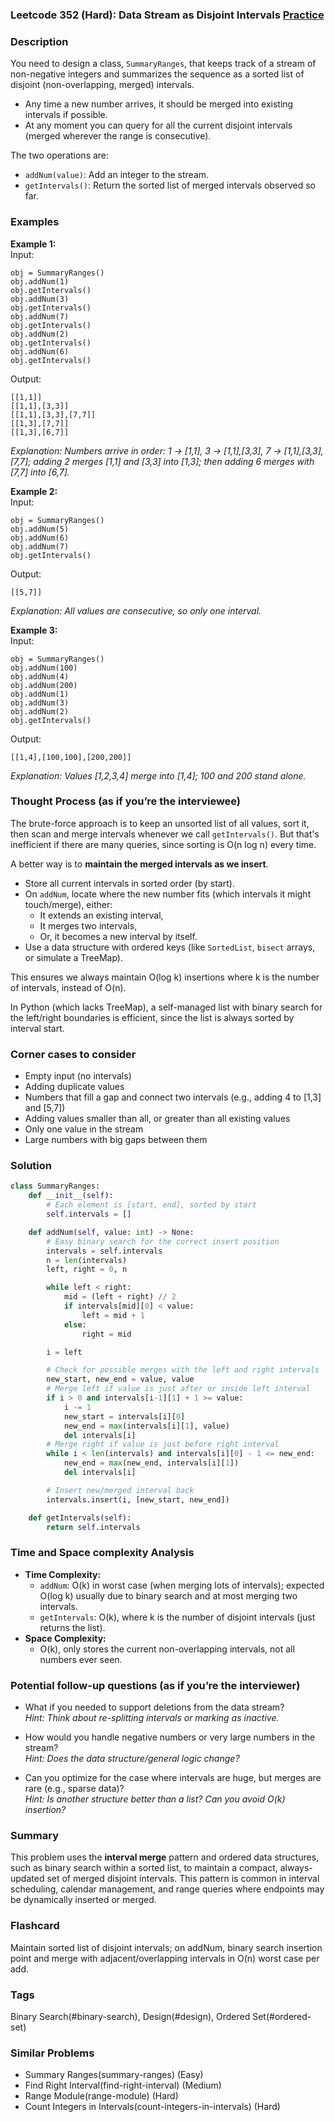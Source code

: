 ### Leetcode 352 (Hard): Data Stream as Disjoint Intervals [Practice](https://leetcode.com/problems/data-stream-as-disjoint-intervals)

### Description  
You need to design a class, `SummaryRanges`, that keeps track of a stream of non-negative integers and summarizes the sequence as a sorted list of disjoint (non-overlapping, merged) intervals.  
- Any time a new number arrives, it should be merged into existing intervals if possible.
- At any moment you can query for all the current disjoint intervals (merged wherever the range is consecutive).

The two operations are:  
- `addNum(value)`: Add an integer to the stream.
- `getIntervals()`: Return the sorted list of merged intervals observed so far.

### Examples  

**Example 1:**  
Input:  
```
obj = SummaryRanges()
obj.addNum(1)
obj.getIntervals()
obj.addNum(3)
obj.getIntervals()
obj.addNum(7)
obj.getIntervals()
obj.addNum(2)
obj.getIntervals()
obj.addNum(6)
obj.getIntervals()
```
Output:  
```
[[1,1]]
[[1,1],[3,3]]
[[1,1],[3,3],[7,7]]
[[1,3],[7,7]]
[[1,3],[6,7]]
```
*Explanation: Numbers arrive in order: 1 → [1,1], 3 → [1,1],[3,3], 7 → [1,1],[3,3],[7,7]; adding 2 merges [1,1] and [3,3] into [1,3]; then adding 6 merges with [7,7] into [6,7].*

**Example 2:**  
Input:  
```
obj = SummaryRanges()
obj.addNum(5)
obj.addNum(6)
obj.addNum(7)
obj.getIntervals()
```
Output:  
```
[[5,7]]
```
*Explanation: All values are consecutive, so only one interval.*

**Example 3:**  
Input:  
```
obj = SummaryRanges()
obj.addNum(100)
obj.addNum(4)
obj.addNum(200)
obj.addNum(1)
obj.addNum(3)
obj.addNum(2)
obj.getIntervals()
```
Output:  
```
[[1,4],[100,100],[200,200]]
```
*Explanation: Values [1,2,3,4] merge into [1,4]; 100 and 200 stand alone.*

### Thought Process (as if you’re the interviewee)  
The brute-force approach is to keep an unsorted list of all values, sort it, then scan and merge intervals whenever we call `getIntervals()`. But that's inefficient if there are many queries, since sorting is O(n log n) every time.

A better way is to **maintain the merged intervals as we insert**.  
- Store all current intervals in sorted order (by start).  
- On `addNum`, locate where the new number fits (which intervals it might touch/merge), either:  
  - It extends an existing interval,
  - It merges two intervals,
  - Or, it becomes a new interval by itself.
- Use a data structure with ordered keys (like `SortedList`, `bisect` arrays, or simulate a TreeMap).

This ensures we always maintain O(log k) insertions where k is the number of intervals, instead of O(n).

In Python (which lacks TreeMap), a self-managed list with binary search for the left/right boundaries is efficient, since the list is always sorted by interval start.

### Corner cases to consider  
- Empty input (no intervals)
- Adding duplicate values
- Numbers that fill a gap and connect two intervals (e.g., adding 4 to [1,3] and [5,7])
- Adding values smaller than all, or greater than all existing values
- Only one value in the stream
- Large numbers with big gaps between them

### Solution

```python
class SummaryRanges:
    def __init__(self):
        # Each element is [start, end], sorted by start
        self.intervals = []

    def addNum(self, value: int) -> None:
        # Easy binary search for the correct insert position
        intervals = self.intervals
        n = len(intervals)
        left, right = 0, n

        while left < right:
            mid = (left + right) // 2
            if intervals[mid][0] < value:
                left = mid + 1
            else:
                right = mid

        i = left

        # Check for possible merges with the left and right intervals
        new_start, new_end = value, value
        # Merge left if value is just after or inside left interval
        if i > 0 and intervals[i-1][1] + 1 >= value:
            i -= 1
            new_start = intervals[i][0]
            new_end = max(intervals[i][1], value)
            del intervals[i]
        # Merge right if value is just before right interval
        while i < len(intervals) and intervals[i][0] - 1 <= new_end:
            new_end = max(new_end, intervals[i][1])
            del intervals[i]

        # Insert new/merged interval back
        intervals.insert(i, [new_start, new_end])

    def getIntervals(self):
        return self.intervals
```

### Time and Space complexity Analysis  

- **Time Complexity:**  
  - `addNum`: O(k) in worst case (when merging lots of intervals); expected O(log k) usually due to binary search and at most merging two intervals.
  - `getIntervals`: O(k), where k is the number of disjoint intervals (just returns the list).
- **Space Complexity:**  
  - O(k), only stores the current non-overlapping intervals, not all numbers ever seen.

### Potential follow-up questions (as if you’re the interviewer)  

- What if you needed to support deletions from the data stream?  
  *Hint: Think about re-splitting intervals or marking as inactive.*

- How would you handle negative numbers or very large numbers in the stream?  
  *Hint: Does the data structure/general logic change?*

- Can you optimize for the case where intervals are huge, but merges are rare (e.g., sparse data)?  
  *Hint: Is another structure better than a list? Can you avoid O(k) insertion?*

### Summary
This problem uses the **interval merge** pattern and ordered data structures, such as binary search within a sorted list, to maintain a compact, always-updated set of merged disjoint intervals. This pattern is common in interval scheduling, calendar management, and range queries where endpoints may be dynamically inserted or merged.


### Flashcard
Maintain sorted list of disjoint intervals; on addNum, binary search insertion point and merge with adjacent/overlapping intervals in O(n) worst case per add.

### Tags
Binary Search(#binary-search), Design(#design), Ordered Set(#ordered-set)

### Similar Problems
- Summary Ranges(summary-ranges) (Easy)
- Find Right Interval(find-right-interval) (Medium)
- Range Module(range-module) (Hard)
- Count Integers in Intervals(count-integers-in-intervals) (Hard)